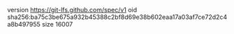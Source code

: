 version https://git-lfs.github.com/spec/v1
oid sha256:ba75c3be675a932b45388c2bf8d69e38b602eaa17a03af7ce72d2c4a8b497955
size 16007
